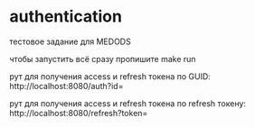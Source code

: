 # authentication
тестовое задание для MEDODS

чтобы запустить всё сразу пропишите make run

рут для получения access и refresh токена по GUID: http://localhost:8080/auth?id=

рут для получения access и refresh токена по refresh токену: http://localhost:8080/refresh?token=
